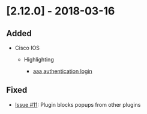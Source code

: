 # [2.12.0] - 2018-03-16

## Added

- Cisco IOS

  - Highlighting

    - [aaa authentication login](https://www.cisco.com/c/en/us/td/docs/ios-xml/ios/security/a1/sec-a1-cr-book/sec-cr-a1.html#wp4227342077)

## Fixed

  - [Issue #11](https://github.com/heyglen/network_tech/issues/11): Plugin blocks popups from other plugins
